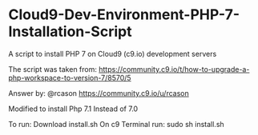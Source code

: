 # Cloud9-Dev-Environment-PHP-7-Installation-Script
A script to install PHP 7 on Cloud9 (c9.io) development servers


The script was taken from:
https://community.c9.io/t/how-to-upgrade-a-php-workspace-to-version-7/8570/5

Answer by: @rcason
https://community.c9.io/u/rcason

Modified to install Php 7.1 Instead of 7.0

To run:
Download install.sh
On c9 Terminal run: sudo sh install.sh



